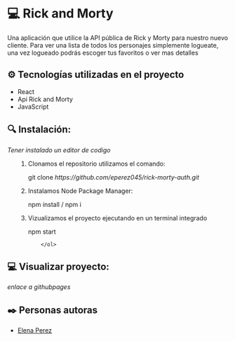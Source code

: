 # 💻 Rick and Morty

<p>Una aplicación que utilice la API pública de Rick y Morty para nuestro nuevo cliente. Para ver una lista de todos los personajes simplemente logueate, una vez logueado podrás escoger tus favoritos o ver mas detalles</p>

## ⚙️ Tecnologías utilizadas en el proyecto

<ul>
        <li>React</li>
        <li>Api Rick and Morty</li>
        <li>JavaScript</li>
</ul>

## 🔍 Instalación:

<i> Tener instalado un editor de codigo </i>

<ul>
      <ol>
        <li>Clonamos el repositorio utilizamos el comando:</li>
            <p>git clone <i>https://github.com/eperez045/rick-morty-auth.git</i></p>
        <li>Instalamos Node Package Manager: </li>
            <p>npm install / npm i</p>
        <li>Vizualizamos el proyecto ejecutando en un terminal integrado</li>
                <p>npm start</p>
        
        </ol>
        
</ul>

## 💻 Visualizar proyecto:

<i>enlace a githubpages</i>

## ✒️ Personas autoras

<ul>
        <li><a href="https://github.com/eperez045">Elena Perez</a></li>
</ul>
